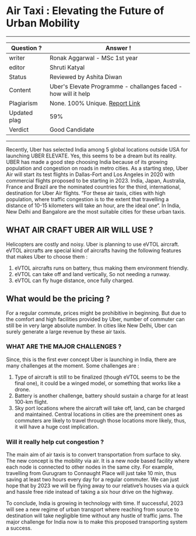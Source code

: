 # Air Taxi : Elevating the Future of Urban Mobility

---
| Question ?   | Answer !                                                              |
| ------------ | --------------------------------------------------------------------- |
| writer       | Ronak Aggarwal - MSc 1st year                                         |
| editor       | Shruti Katyal                                                         |
| Status       | Reviewed by Ashita Diwan                                              |
| Content      | Uber's Elevate Programme - challanges faced - how will it help        |
| Plagiarism   | None. 100% Unique. [Report Link](./plag-reports/plag-air-taxi-v1.pdf) |
| Updated plag | 59%                                                                   |
| Verdict      | Good Candidate                                                        |

---

Recently, Uber has selected India among 5 global locations outside USA for launching UBER ELEVATE. Yes, this seems to be a dream but its reality. UBER has made a good step choosing India because of its growing population and congestion on roads in metro cities. As a starting step, Uber Air will start its test flights in Dallas-Fort and Los Angeles in 2020 with commercial flights proposed to be starting in 2023. India, Japan, Australia, France and Brazil are the nominated countries for the third, international, destination for Uber Air flights. “For these air taxis, cities with high population, where traffic congestion is to the extent that travelling a distance of 10-15 kilometers will take an hour, are the ideal one“. In India, New Delhi and Bangalore are the most suitable cities for these urban taxis. 

## WHAT AIR CRAFT UBER AIR WILL USE ?
Helicopters are costly and noisy. Uber is planning to use eVTOL aircraft. eVTOL aircrafts are special kind of aircrafts having the following features that makes Uber to choose them : 
1.	eVTOL aircrafts runs on battery, thus making them environment friendly.
2.	eVTOL can take off and land vertically, So not needing a runway.
3.	eVTOL can fly huge distance, once fully charged.

## What would be the pricing ?
For a regular commute, prices might be prohibitive in beginning. But due to the comfort and high facilities provided by Uber, number of commuter can still be in very large absolute number. In cities like New Delhi, Uber can surely generate a large revenue by these air taxis.

### WHAT ARE THE MAJOR CHALLENGES ?
Since, this is the first ever concept Uber is launching in India, there are many challenges at the moment. Some challenges are :
1.	Type of aircraft is still to be finalized (though eVTOL seems to be the final one), it could be a winged model, or something that works like a drone. 
2.	Battery is another challenge, battery should sustain a charge for at least 100-km flight. 
3.	Sky port locations where the aircraft will take off, land, can be charged and maintained. Central locations in cities are the preeminent ones as commuters are likely to travel through those locations more likely, thus, it will have a huge cost implication.

### Will it really help cut congestion ?
The main aim of air taxis is to convert transportation from surface to sky. The new concept is the mobility via air. It is a new node based facility where each node is connected to other nodes in the same city. For example, travelling from Gurugram to Connaught Place will just take 10 min, thus saving at least two hours every day for a regular commuter. We can just hope that by 2023 we will be flying away to our relative’s houses via a quick and hassle free ride instead of taking a six hour drive on the highway.

To conclude, India is growing in technology with time. If successful, 2023 will see a new regime of urban transport where reaching from source to destination will take negligible time without any hustle of traffic jams. The major challenge for India now is to make this proposed transporting system a success.

